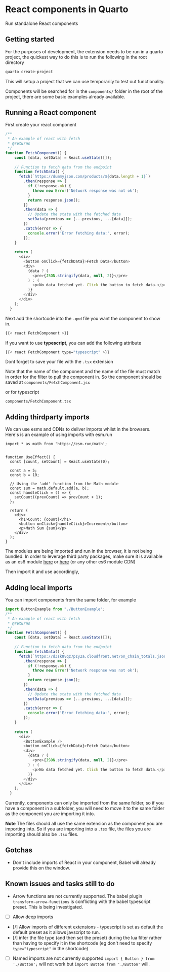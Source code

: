 # React components in Quarto

Run standalone React components

## Getting started

For the purposes of development, the extension needs to be run in a quarto project, the quickest way to do this is to run the following in the root directory

``` bash
quarto create-project
```

This will setup a project that we can use temporarily to test out functionality.

Components will be searched for in the `components/` folder in the root of the project, there are some basic examples already available.

## Running a React component

First create your react component


``` javascript
/**
 * An example of react with fetch
 * @returns 
 */
function FetchComponent() {
    const [data, setData] = React.useState([]);
  
    // Function to fetch data from the endpoint
    function fetchData() {
      fetch(`https://dummyjson.com/products/${data.length + 1}`)
        .then(response => {
          if (!response.ok) {
            throw new Error('Network response was not ok');
          }
          return response.json();
        })
        .then(data => {
          // Update the state with the fetched data
          setData(previous => [...previous, ...[data]]);
        })
        .catch(error => {
          console.error('Error fetching data:', error);
        });
    }
  
    return (
      <div>
        <button onClick={fetchData}>Fetch Data</button>
        <div>
          {data ? (
            <pre>{JSON.stringify(data, null, 2)}</pre>
          ) : (
            <p>No data fetched yet. Click the button to fetch data.</p>
          )}
        </div>
      </div>
    );
  }
```

Next add the shortcode into the `.qmd` file you want the component to show in.

``` bash
{{< react FetchComponent >}}
```

If you want to use **typescript**, you can add the following attribute

``` bash
{{< react FetchComponent type="typescript" >}}
```

Dont forget to save your file with the `.tsx` extension

Note that the name of the component and the name of the file must match in order for the filter to pull the component in. So the component should be saved at `components/FetchComponent.jsx`

or for typescript

`components/FetchComponent.tsx`

## Adding thirdparty imports

We can use esms and CDNs to deliver imports whilst in the browsers. Here's is an example of using imports with esm.run

```
import * as math from 'https://esm.run/math';
		

function UseEffect() {
  const [count, setCount] = React.useState(0);

  const a = 5;
  const b = 10;

  // Using the 'add' function from the Math module
  const sum = math.default.add(a, b);
  const handleClick = () => {
    setCount((prevCount) => prevCount + 1);
  };

  return (
    <div>
      <h1>Count: {count}</h1>
      <button onClick={handleClick}>Increment</button>
      <p>Math Sum {sum}</p>
    </div>
  );
}
```

The modules are being imported and run in the browser, it is not being bundled. In order to leverage third party packages, make sure it is available as an es6 module [here](https://www.jsdelivr.com/esm) or [here](https://esm.run) (or any other es6 module CDN)

Then import it and use accordingly, 

## Adding local imports

You can import components from the same folder, for example

``` javascript
import ButtonExample from "./ButtonExample";
/**
 * An example of react with fetch
 * @returns 
 */
function FetchComponent() {
    const [data, setData] = React.useState([]);
  
    // Function to fetch data from the endpoint
    function fetchData() {
      fetch(`https://d3sk8vqz7pzy2a.cloudfront.net/on_chain_totals.json`)
        .then(response => {
          if (!response.ok) {
            throw new Error('Network response was not ok');
          }
          return response.json();
        })
        .then(data => {
          // Update the state with the fetched data
          setData(previous => [...previous, ...[data]]);
        })
        .catch(error => {
          console.error('Error fetching data:', error);
        });
    }
  
    return (
      <div>
        <ButtonExample />
        <button onClick={fetchData}>Fetch Data</button>
        <div>
          {data ? (
            <pre>{JSON.stringify(data, null, 2)}</pre>
          ) : (
            <p>No data fetched yet. Click the button to fetch data.</p>
          )}
        </div>
      </div>
    );
  }
```

Currently, components can only be imported from the same folder, so if you have a component in a subfolder, you will need to move it to the same folder as the component you are importing it into.


**Note** The files should all use the same extension as the component you are importing into. So if you are importing into a `.tsx` file, the files you are importing should also be `.tsx` files.

## Gotchas

- Don't include imports of React in your component, Babel will already provide this on the window.

## Known issues and tasks still to do
- Arrow functions are not currently supported. The babel plugin `transform-arrow-functions` is conflicting with the babel typescript preset. This is being investigated.
- [ ] Allow deep imports
- [/] Allow imports of different extensions - typescript is set as default the default preset as it allows javscript to run.
- [/] infer the file type (and then set the preset) during the lua filter rather than having to specify it in the shortcode (eg don't need to specify `type="typescript"` in the shortcode)
- [ ] Named imports are not currently supported `import { Button } from './Button';` will not work but `import Button from './Button'` will.